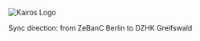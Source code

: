 ![Kairos Logo](https://kairos.de/wp-content/uploads/2023/11/bildschirm_KAIROS_RGB_einfach-e1699976791799.png "Kairos Logo")

Sync direction: from ZeBanC Berlin to DZHK Greifswald
